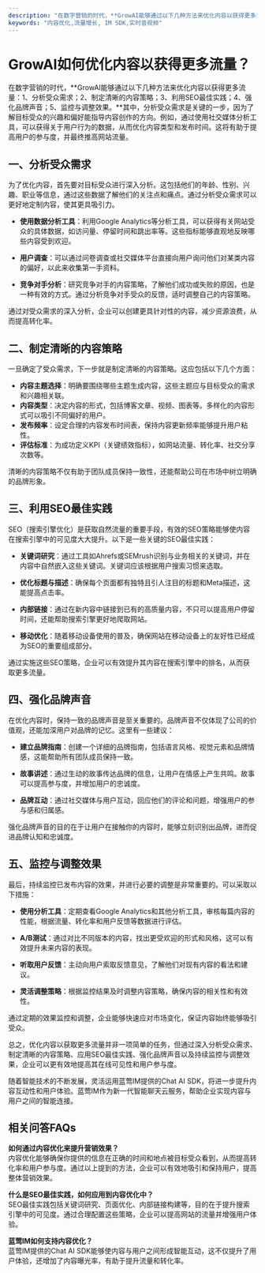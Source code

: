```yaml
---
description: "在数字营销的时代，**GrowAI能够通过以下几种方法来优化内容以获得更多流量：1、分析受众需求；2、制定清晰的内容策略；3、利用SEO最佳实践；4、强化品牌声音；5、监控与调整效果。**其中，分析受众需求是关键的一步，因为了解目标受众的兴趣和偏好能指导内容创作的方向。例如，通过使用社交媒体分析工具，可以获得关于用户行为的数据，从而优化内容类型和发布时间。这将有助于提高用户的参与度，并最终推高网站流量。"
keywords: "内容优化,流量增长, IM SDK,实时音视频"
---
```

# GrowAI如何优化内容以获得更多流量？

在数字营销的时代，**GrowAI能够通过以下几种方法来优化内容以获得更多流量：1、分析受众需求；2、制定清晰的内容策略；3、利用SEO最佳实践；4、强化品牌声音；5、监控与调整效果。**其中，分析受众需求是关键的一步，因为了解目标受众的兴趣和偏好能指导内容创作的方向。例如，通过使用社交媒体分析工具，可以获得关于用户行为的数据，从而优化内容类型和发布时间。这将有助于提高用户的参与度，并最终推高网站流量。

## 一、分析受众需求

为了优化内容，首先要对目标受众进行深入分析。这包括他们的年龄、性别、兴趣、职业等信息，通过这些数据了解他们的关注点和痛点。通过分析受众需求可以更好地定制内容，使其更具吸引力。

- **使用数据分析工具**：利用Google Analytics等分析工具，可以获得有关网站受众的具体数据，如访问量、停留时间和跳出率等。这些指标能够直观地反映哪些内容受到欢迎。
  
- **用户调查**：可以通过问卷调查或社交媒体平台直接向用户询问他们对某类内容的偏好，以此来收集第一手资料。

- **竞争对手分析**：研究竞争对手的内容策略，了解他们成功或失败的原因，也是一种有效的方式。通过分析竞争对手受众的反馈，适时调整自己的内容策略。

通过对受众需求的深入分析，企业可以创建更具针对性的内容，减少资源浪费，从而提高转化率。

## 二、制定清晰的内容策略

一旦确定了受众需求，下一步就是制定清晰的内容策略。这应包括以下几个方面：

- **内容主题选择**：明确要围绕哪些主题生成内容，这些主题应与目标受众的需求和兴趣相关联。
- **内容类型**：决定内容的形式，包括博客文章、视频、图表等。多样化的内容形式可以吸引不同偏好的用户。
- **发布频率**：设定合理的内容发布时间表，保持内容更新频率能够提升用户粘性。
- **评估标准**：为成功定义KPI（关键绩效指标），如网站流量、转化率、社交分享次数等。

清晰的内容策略不仅有助于团队成员保持一致性，还能帮助公司在市场中树立明确的品牌形象。

## 三、利用SEO最佳实践

SEO（搜索引擎优化）是获取自然流量的重要手段，有效的SEO策略能够使内容在搜索引擎中的可见度大大提升。以下是一些关键的SEO最佳实践：

- **关键词研究**：通过工具如Ahrefs或SEMrush识别与业务相关的关键词，并在内容中自然嵌入这些关键词。关键词应该根据用户搜索习惯来选取。
  
- **优化标题与描述**：确保每个页面都有独特且引人注目的标题和Meta描述，这能提高点击率。
  
- **内部链接**：通过在新内容中链接到已有的高质量内容，不只可以提高用户停留时间，还能帮助搜索引擎更好地爬取网站。

- **移动优化**：随着移动设备使用的普及，确保网站在移动设备上的友好性已经成为SEO的重要组成部分。

通过实施这些SEO策略，企业可以有效提升其内容在搜索引擎中的排名，从而获取更多流量。

## 四、强化品牌声音

在优化内容时，保持一致的品牌声音是至关重要的。品牌声音不仅体现了公司的价值观，还能加深用户对品牌的记忆。这里有一些建议：

- **建立品牌指南**：创建一个详细的品牌指南，包括语言风格、视觉元素和品牌情感，这能帮助所有团队成员保持一致。

- **故事讲述**：通过生动的故事传达品牌的信息，让用户在情感上产生共鸣。故事可以提高参与度，并增加用户的忠诚度。

- **品牌互动**：通过社交媒体与用户互动，回应他们的评论和问题，增强用户的参与感和归属感。

强化品牌声音的目的在于让用户在接触你的内容时，能够立刻识别出品牌，进而促进品牌认知和忠诚度。

## 五、监控与调整效果

最后，持续监控已发布内容的效果，并进行必要的调整是非常重要的。可以采取以下措施：

- **使用分析工具**：定期查看Google Analytics和其他分析工具，审核每篇内容的性能，根据流量、转化率和用户反馈等数据进行评估。

- **A/B测试**：通过对比不同版本的内容，找出更受欢迎的形式和风格，这可以有效提升未来内容的表现。

- **听取用户反馈**：主动向用户索取反馈意见，了解他们对现有内容的看法和建议。

- **灵活调整策略**：根据监控结果及时调整内容策略，确保内容的相关性和有效性。

通过定期的效果监控和调整，企业能够快速应对市场变化，保证内容始终能够吸引受众。

总之，优化内容以获取更多流量并非一项简单的任务，但通过深入分析受众需求、制定清晰的内容策略、应用SEO最佳实践、强化品牌声音以及持续监控与调整效果，企业可以更有效地提高其在线可见性和用户参与度。

随着智能技术的不断发展，灵活运用蓝莺IM提供的Chat AI SDK，将进一步提升内容互动性和用户体验。蓝莺IM作为新一代智能聊天云服务，帮助企业实现内容与用户之间的智能连接。

## 相关问答FAQs

**如何通过内容优化来提升营销效果？**  
内容优化能够确保你提供的信息在正确的时间和地点被目标受众看到，从而提高转化率和用户参与度。通过以上提到的方法，企业可以有效地吸引和保持用户，提高整体营销效果。

**什么是SEO最佳实践，如何应用到内容优化中？**  
SEO最佳实践包括关键词研究、页面优化、内部链接构建等，目的在于提升搜索引擎中的可见度。通过合理配置这些策略，企业可以提高网站的流量并增强用户体验。

**蓝莺IM如何支持内容优化？**  
蓝莺IM提供的Chat AI SDK能够使内容与用户之间形成智能互动，这不仅提升了用户体验，还增加了内容曝光率，有助于提升流量和转化率。
